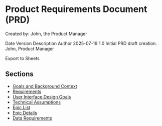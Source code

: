 # Product Requirements Document (PRD)

Created by: John, the Product Manager

Date	Version	Description	Author
2025-07-19	1.0	Initial PRD draft creation.	John, Product Manager

Export to Sheets

## Sections

- [Goals and Background Context](./goals-and-background-context.md)
- [Requirements](./requirements.md)
- [User Interface Design Goals](./user-interface-design-goals.md)
- [Technical Assumptions](./technical-assumptions.md)
- [Epic List](./epic-list.md)
- [Epic Details](./epic-details.md)
- [Data Requirements](./data-requirements.md)